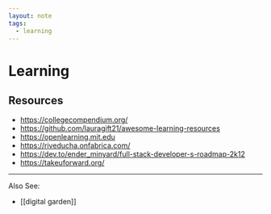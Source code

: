 ```yaml
---
layout: note
tags:
  - learning
---
```


# Learning

## Resources

- https://collegecompendium.org/
- https://github.com/lauragift21/awesome-learning-resources
- https://openlearning.mit.edu
- https://riveducha.onfabrica.com/
- https://dev.to/ender_minyard/full-stack-developer-s-roadmap-2k12
- https://takeuforward.org/

---

Also See:

- [[digital garden]]
